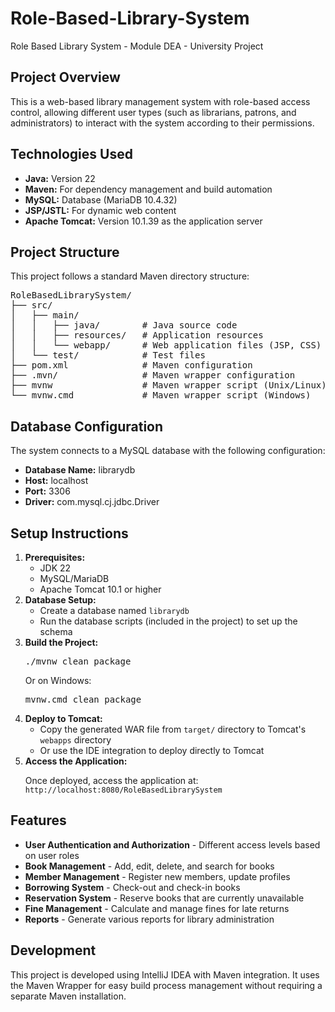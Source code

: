 # Role-Based-Library-System
Role Based Library System - Module DEA - University Project


<h2>Project Overview</h2>
<p>This is a web-based library management system with role-based access control, allowing different user types (such as librarians, patrons, and administrators) to interact with the system according to their permissions.</p>

<h2>Technologies Used</h2>
<ul>
  <li><strong>Java:</strong> Version 22</li>
  <li><strong>Maven:</strong> For dependency management and build automation</li>
  <li><strong>MySQL:</strong> Database (MariaDB 10.4.32)</li>
  <li><strong>JSP/JSTL:</strong> For dynamic web content</li>
  <li><strong>Apache Tomcat:</strong> Version 10.1.39 as the application server</li>
</ul>

<h2>Project Structure</h2>
<p>This project follows a standard Maven directory structure:</p>
<pre>
RoleBasedLibrarySystem/
├── src/
│   ├── main/
│   │   ├── java/        # Java source code
│   │   ├── resources/   # Application resources
│   │   └── webapp/      # Web application files (JSP, CSS)
│   └── test/            # Test files
├── pom.xml              # Maven configuration
├── .mvn/                # Maven wrapper configuration
├── mvnw                 # Maven wrapper script (Unix/Linux)
└── mvnw.cmd             # Maven wrapper script (Windows)
</pre>

<h2>Database Configuration</h2>
<p>The system connects to a MySQL database with the following configuration:</p>
<ul>
  <li><strong>Database Name:</strong> librarydb</li>
  <li><strong>Host:</strong> localhost</li>
  <li><strong>Port:</strong> 3306</li>
  <li><strong>Driver:</strong> com.mysql.cj.jdbc.Driver</li>
</ul>

<h2>Setup Instructions</h2>
<ol>
  <li><strong>Prerequisites:</strong>
    <ul>
      <li>JDK 22</li>
      <li>MySQL/MariaDB</li>
      <li>Apache Tomcat 10.1 or higher</li>
    </ul>
  </li>
  <li><strong>Database Setup:</strong>
    <ul>
      <li>Create a database named <code>librarydb</code></li>
      <li>Run the database scripts (included in the project) to set up the schema</li>
    </ul>
  </li>
  <li><strong>Build the Project:</strong>
    <pre>./mvnw clean package</pre>
    Or on Windows:
    <pre>mvnw.cmd clean package</pre>
  </li>
  <li><strong>Deploy to Tomcat:</strong>
    <ul>
      <li>Copy the generated WAR file from <code>target/</code> directory to Tomcat's <code>webapps</code> directory</li>
      <li>Or use the IDE integration to deploy directly to Tomcat</li>
    </ul>
  </li>
  <li><strong>Access the Application:</strong>
    <p>Once deployed, access the application at: <code>http://localhost:8080/RoleBasedLibrarySystem</code></p>
  </li>
</ol>

<h2>Features</h2>
<ul>
  <li><strong>User Authentication and Authorization</strong> - Different access levels based on user roles</li>
  <li><strong>Book Management</strong> - Add, edit, delete, and search for books</li>
  <li><strong>Member Management</strong> - Register new members, update profiles</li>
  <li><strong>Borrowing System</strong> - Check-out and check-in books</li>
  <li><strong>Reservation System</strong> - Reserve books that are currently unavailable</li>
  <li><strong>Fine Management</strong> - Calculate and manage fines for late returns</li>
  <li><strong>Reports</strong> - Generate various reports for library administration</li>
</ul>

<h2>Development</h2>
<p>This project is developed using IntelliJ IDEA with Maven integration. It uses the Maven Wrapper for easy build process management without requiring a separate Maven installation.</p>
